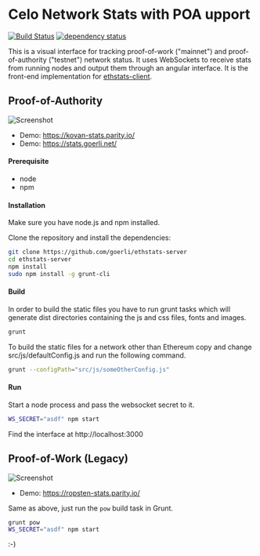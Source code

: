 Celo Network Stats with POA upport
===============================================
[![Build Status][travis-image]][travis-url] [![dependency status][dep-image]][dep-url]

This is a visual interface for tracking proof-of-work ("mainnet") and proof-of-authority ("testnet") network status. It uses WebSockets to receive stats from running nodes and output them through an angular interface. It is the front-end implementation for [ethstats-client](https://github.com/goerli/ethstats-client).

## Proof-of-Authority
![Screenshot](src/images/screenshot-poa.png "Screenshot POA")

* Demo: https://kovan-stats.parity.io/
* Demo: https://stats.goerli.net/

#### Prerequisite
* node
* npm

#### Installation
Make sure you have node.js and npm installed.

Clone the repository and install the dependencies:

```bash
git clone https://github.com/goerli/ethstats-server
cd ethstats-server
npm install
sudo npm install -g grunt-cli
```

#### Build
In order to build the static files you have to run grunt tasks which will generate dist directories containing the js and css files, fonts and images.

```bash
grunt
```

To build the static files for a network other than Ethereum copy and change src/js/defaultConfig.js and run the following command.

```bash
grunt --configPath="src/js/someOtherConfig.js"
```

#### Run
Start a node process and pass the websocket secret to it.

```bash
WS_SECRET="asdf" npm start
```
Find the interface at http://localhost:3000

## Proof-of-Work (Legacy)

![Screenshot](src/images/screenshot-pow.png "Screenshot POW")

* Demo: https://ropsten-stats.parity.io/

Same as above, just run the `pow` build task in Grunt.

```bash
grunt pow
WS_SECRET="asdf" npm start
```

:-)

[travis-image]: https://travis-ci.org/goerli/ethstats-server.svg
[travis-url]: https://travis-ci.org/goerli/ethstats-server
[dep-image]: https://david-dm.org/goerli/ethstats-server.svg
[dep-url]: https://david-dm.org/goerli/ethstats-server
